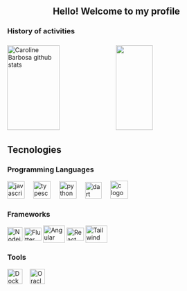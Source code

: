 ###
<h2 align="center">Hello! Welcome to my profile</h2>


<p>
  <h3>History of activities</h3>
</p>



###

<div>  
  <img width="49%" height="195px" src="https://github-readme-stats.vercel.app/api?username=josu-liveira&show_icons=true&rank_icon=github&count_private=true&hide_border=true&custom_title=Resumo+de+Josué+Oliveira&title_color=58A6FF&icon_color=58A6FF&text_color=c9d1d9&bg_color=0d1117" alt="Caroline Barbosa github stats" /> 
  
  <img width="41%" height="195px" src="https://github-readme-stats.vercel.app/api/top-langs/?username=josu-liveira&layout=compact&hide_border=true&custom_title=Linguagens+mais+usadas&title_color=58A6FF&text_color=c9d1d9&bg_color=0d1117"/>
</div>

###

## Tecnologies
<!-- Skills: Programming Languages -->
  <div style="flex-basis: 48%;">
    <h3>Programming Languages</h3>
    <img src="https://cdn.jsdelivr.net/gh/devicons/devicon/icons/javascript/javascript-original.svg" height="40" alt="javascript logo"  />
    <img width="12" />
    <img src="https://cdn.jsdelivr.net/gh/devicons/devicon/icons/typescript/typescript-original.svg" height="40" alt="typescript logo"  />
    <img width="12" />
    <img src="https://cdn.jsdelivr.net/gh/devicons/devicon/icons/python/python-original.svg" height="40" alt="python logo"  />
    <img width="12" />
    <img src="https://uxwing.com/wp-content/themes/uxwing/download/brands-and-social-media/dart-programming-language-icon.svg" height="38" alt="dart logo"  />
    <img width="12" />
    <img src="https://upload.wikimedia.org/wikipedia/commons/1/18/C_Programming_Language.svg" height="41" alt="c logo"  />

###
  </div>
  
  <!-- Skills: Tools & Frameworks -->
  <div style="flex-basis: 48%;">
    <h3>Frameworks</h3>
    <img align="center" alt="Nodejs" height="32" width="35" src="https://cdn.worldvectorlogo.com/logos/nodejs-icon.svg">
    <img align="center" alt="Flutter" height="30" width="40" src="https://www.svgrepo.com/show/353751/flutter.svg">
    <img align="center" alt="Angular" height="40" width="50" src="https://upload.wikimedia.org/wikipedia/commons/c/cf/Angular_full_color_logo.svg">
    <img align="center" alt="React" height="30" width="40" src="https://upload.wikimedia.org/wikipedia/commons/a/a7/React-icon.svg">
    <img align="center" alt="Tailwind" height="40" width="50" src="https://upload.wikimedia.org/wikipedia/commons/archive/d/d5/20230715030041%21Tailwind_CSS_Logo.svg">
  </div>
  
  <!-- Skills: Libraries -->
  <div style="flex-basis: 48%;">
    <h3>Tools</h3>
    <img align="center" alt="Docker" src="https://cdn.worldvectorlogo.com/logos/docker-4.svg" alt="scikit_learn" height="35" width="35"/>
    <img width="9" />
    <img align="center" alt="Oracle" height="35" width="35" src="https://pbs.twimg.com/profile_images/1533830901800615936/FMaKZbh-_400x400.png">
  </div>
